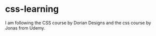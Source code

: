 # css-learning

I am following the CSS course by Dorian Designs and the css course by Jonas from Udemy.
